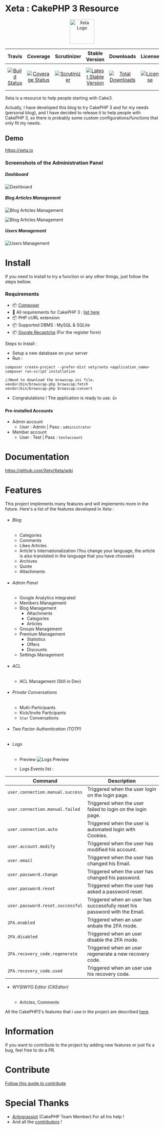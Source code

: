 # Xeta : CakePHP 3 Resource
<p align="center">
  <img src="https://cloud.githubusercontent.com/assets/8210023/19826622/a0a80d62-9d8f-11e6-9efb-5838b3c1c3f2.png" alt="Xeta Logo" height="80"/>
</p>

|Travis|Coverage|Scrutinizer|Stable Version|Downloads|License|CakePHP|
|:------:|:-------:|:-------:|:------:|:------:|:------:|:------:|
|[![Build Status](https://img.shields.io/travis/Xety/Xeta.svg?style=flat-square)](https://travis-ci.org/Xety/Xeta)|[![Coverage Status](https://img.shields.io/coveralls/Xety/Xeta/master.svg?style=flat-square)](https://coveralls.io/r/Xety/Xeta)|[![Scrutinizer](https://img.shields.io/scrutinizer/g/Xety/Xeta.svg?style=flat-square)](https://scrutinizer-ci.com/g/Xety/Xeta)|[![Latest Stable Version](https://img.shields.io/packagist/v/Xety/Xeta.svg?style=flat-square)](https://packagist.org/packages/xety/xeta)|[![Total Downloads](https://img.shields.io/packagist/dt/xety/xeta.svg?style=flat-square)](https://packagist.org/packages/xety/xeta)|[![License](https://img.shields.io/badge/license-MIT-brightgreen.svg?style=flat-square)](https://packagist.org/packages/xety/xeta)|[![CakePHP 3](https://img.shields.io/badge/CakePHP 3-%E2%99%A5-44CB12.svg?style=flat-square)](http://cakephp.org)

Xeta is a resource to help people starting with Cake3.

Actually, I have developed this blog to try CakePHP 3 and for my needs (personal blog), and I have decided to release it to help people with CakePHP 3, so there is probably some custom configurations/functions that only fit my needs.

## Demo
https://xeta.io

### Screenshots of the Administration Panel
##### Dashboard
![Dashboard](https://cloud.githubusercontent.com/assets/8210023/19932908/f9204772-a111-11e6-84f5-750f15adc576.png)

##### Blog Articles Management
![Blog Articles Management](https://cloud.githubusercontent.com/assets/8210023/19932809/9f23fc6e-a111-11e6-89c3-bb53705fbd93.png)

![Blog Articles Management](https://cloud.githubusercontent.com/assets/8210023/19932872/dd69977c-a111-11e6-92a4-e16bcfb89e8e.png)

##### Users Management
![Users Management](https://cloud.githubusercontent.com/assets/8210023/19932834/b83c050c-a111-11e6-88c3-b122b30f9c08.png)

# Install
If you need to install to try a function or any other things, just follow the steps bellow.

### Requirements
* :package: [Composer](https://getcomposer.org)
* :cake: All requirements for CakePHP 3 : [list here](http://book.cakephp.org/3.0/en/installation.html#requirements)
* :package: PHP cURL extension
* :package: Supported DBMS : MySQL & SQLite
* :package: [Google Recaptcha](https://www.google.com/recaptcha/intro/index.html) (For the register form)

Steps to install :
* Setup a new database on your server
* Run :
```
composer create-project --prefer-dist xety/xeta <application_name>
composer run-script installation
```
```
//Need to download the browscap.ini file.
vendor/bin/browscap-php browscap:fetch
vendor/bin/browscap-php browscap:convert
```
* Congratulations ! The application is ready to use. :+1:

#### Pre-installed Accounts
* Admin account
    * User : Admin | Pass : `administrator`
* Member account
    * User : Test | Pass : `testaccount`

# Documentation
https://github.com/Xety/Xeta/wiki

# Features
This project implements many features and will implements more in the future. Here's a list of the features developed in Xeta :

* ###### Blog
    * Categories
    * Comments
    * Likes Articles
    * Article's Internationalization (You change your language, the article is also translated in the language that you have choosen)
    * Archives
    * Quote
    * Attachments

* ###### Admin Panel
    * Google Analytics integrated
    * Members Management
    * Blog Management
        * Attachments
        * Categories
        * Articles
    * Groups Management
    * Premium Management
        * Statistics
        * Offers
        * Discounts
    * Settings Management

* ###### ACL
    * ACL Management (Still in Dev)

* ###### Private Conversations
    * Multi-Participants
    * Kick/Invite Participants
    * `Star` Conversations

* ###### Two Factor Authentication (TOTP)

* ###### Logs
    * Preview
![Logs Preview](https://cloud.githubusercontent.com/assets/8210023/20028971/0dff8060-a340-11e6-8487-62b3e2ff8350.png)

    * Logs Events list :

|Command|Description|
|------|-------|
|`user.connection.manual.success`|Triggered when the user login on the login page.|
|`user.connection.manual.failed`|Triggered when the user failed to login on the login page.|
|`user.connection.auto`|Triggered when the user is automated login with Cookies.|
|`user.account.modify`|Triggered when the user has modified his account.|
|`user.email`|Triggered when the user has changed his Email.|
|`user.password.change`|Triggered when the user has changed his password.|
|`user.password.reset`|Triggered when the user has asked a password reset.|
|`user.password.reset.successful`|Triggered when an user has successfully reset his password with the Email.|
|`2FA.enabled`|Triggered when an user enbale the 2FA mode.|
|`2FA.disabled`|Triggered when an user disable the 2FA mode.|
|`2FA.recovery_code.regenerate`|Triggered when an user regenerate a new recovery code.|
|`2FA.recovery_code.used`|Triggered when an user use his recovery code.|

* ###### WYSIWYG Editor (CKEditor)
    * Articles, Comments

All the CakePHP3's features that i use in the project are described [here](https://github.com/Xety/Xeta/blob/master/CakePHP3Features.md).

# Information
If you want to contribute to the project by adding new features or just fix a bug, feel free to do a PR.

# Contribute
[Follow this guide to contribute](https://github.com/Xety/Xeta/blob/master/CONTRIBUTING.md)

# Special Thanks
* [Antograssiot](https://github.com/antograssiot) (CakePHP Team Member) For all his help !
* And all the [contributors](https://github.com/Xety/Xeta/graphs/contributors) !
